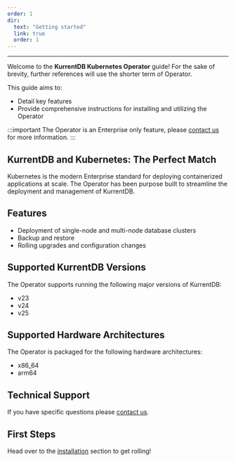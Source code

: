 ```yaml
---
order: 1
dir:
  text: "Getting started"
  link: true
  order: 1
---
```


<CloudBanner />

---
Welcome to the **KurrentDB Kubernetes Operator** guide! For the sake of brevity, further references will use the shorter term of Operator.

This guide aims to:
* Detail key features
* Provide comprehensive instructions for installing and utilizing the Operator

:::important
The Operator is an Enterprise only feature, please [contact us](https://www.kurrent.io/contact) for more information.
:::

## KurrentDB and Kubernetes: The Perfect Match

Kubernetes is the modern Enterprise standard for deploying containerized applications at scale.  The Operator has been purpose built to streamline the deployment and management of KurrentDB.

## Features

* Deployment of single-node and multi-node database clusters
* Backup and restore
* Rolling upgrades and configuration changes

## Supported KurrentDB Versions

The Operator supports running the following major versions of KurrentDB:
- v23
- v24
- v25

## Supported Hardware Architectures

The Operator is packaged for the following hardware architectures:
- x86_64
- arm64

## Technical Support

If you have specific questions please [contact us](https://www.kurrent.io/contact).

## First Steps

Head over to the [installation](installation.md) section to get rolling!
